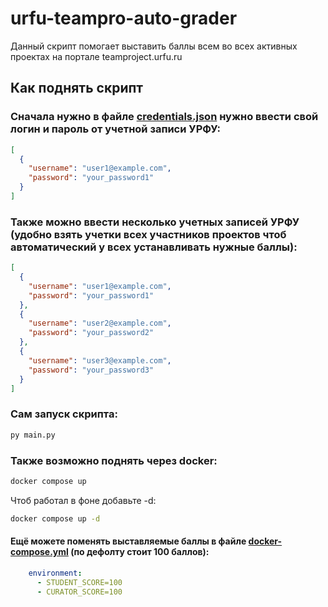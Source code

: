 # urfu-teampro-auto-grader

Данный скрипт помогает выставить баллы всем во всех активных проектах на портале teamproject.urfu.ru

## Как поднять скрипт

### Сначала нужно в файле [credentials.json](https://github.com/ve3xone/urfu-teampro-auto-grader/blob/main/credentials.json) нужно ввести свой логин и пароль от учетной записи УРФУ: 
```json
[
  {
    "username": "user1@example.com",
    "password": "your_password1"
  }
]
```

### Также можно ввести несколько учетных записей УРФУ (удобно взять учетки всех участников проектов чтоб автоматический у всех устанавливать нужные баллы):
```json
[
  {
    "username": "user1@example.com",
    "password": "your_password1"
  },
  {
    "username": "user2@example.com",
    "password": "your_password2"
  },
  {
    "username": "user3@example.com",
    "password": "your_password3"
  }
]
```

### Сам запуск скрипта:
```bash
py main.py
```

### Также возможно поднять через docker:
```bash
docker compose up
```

Чтоб работал в фоне добавьте -d:
```bash
docker compose up -d
```

#### Ещё можете поменять выставляемые баллы в файле [docker-compose.yml](https://github.com/ve3xone/urfu-teampro-auto-grader/blob/main/docker-compose.yml) (по дефолту стоит 100 баллов):
```yaml
    environment:
      - STUDENT_SCORE=100
      - CURATOR_SCORE=100
```
